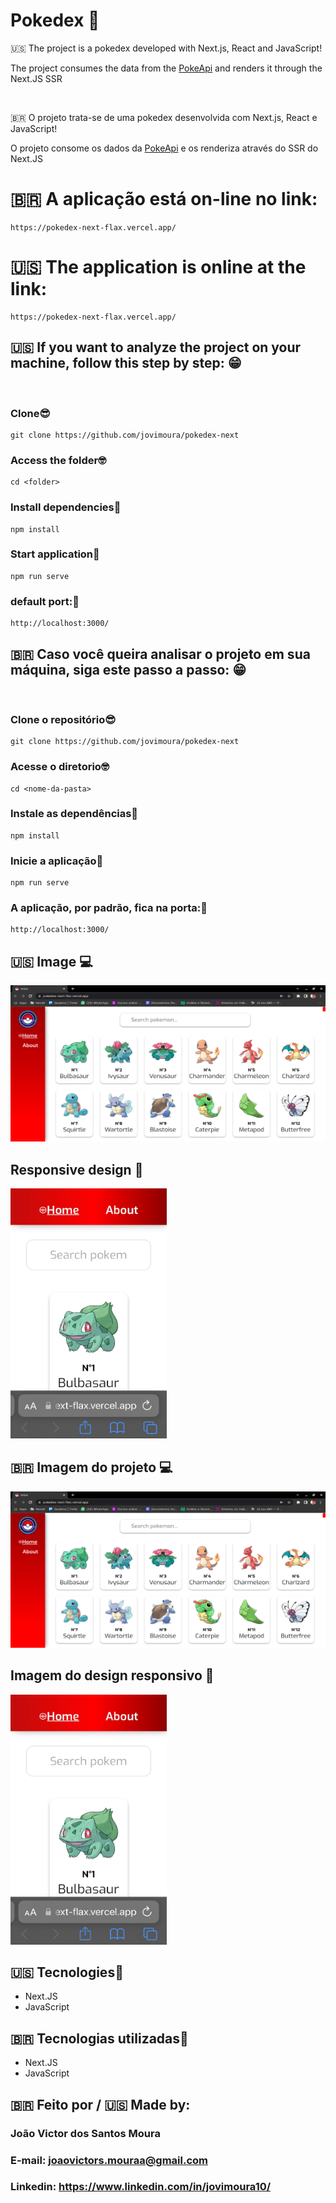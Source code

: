 # Pokedex 📱

<p>
  🇺🇸 The project is a pokedex developed with Next.js, React and JavaScript!
</p>

<p>
  The project consumes the data from the <a href='https://pokeapi.co/' target='_blank'>PokeApi</a> and renders it through the Next.JS SSR
</p>

<br/>

<p>
  🇧🇷 O projeto trata-se de uma pokedex desenvolvida com Next.js, React e JavaScript!
</p>

<p>
  O projeto consome os dados da <a href='https://pokeapi.co/' target='_blank'>PokeApi</a> e os renderiza através do SSR do Next.JS
</p>



# 🇧🇷 A aplicação está on-line no link: 

```
https://pokedex-next-flax.vercel.app/
```

# 🇺🇸 The application is online at the link: 

```
https://pokedex-next-flax.vercel.app/
```

## 🇺🇸 If you want to analyze the project on your machine, follow this step by step: 😁

<br>

### Clone😎

```
git clone https://github.com/jovimoura/pokedex-next
```

### Access the folder🤓

```
cd <folder>
```
### Install dependencies🤠
```
npm install
```
### Start application🤩
```
npm run serve
```
### default port:🤗

```
http://localhost:3000/
```

## 🇧🇷 Caso você queira analisar o projeto em sua máquina, siga este passo a passo: 😁

<br>

### Clone o repositório😎

```
git clone https://github.com/jovimoura/pokedex-next
```

### Acesse o diretorio🤓

```
cd <nome-da-pasta>
```
### Instale as dependências🤠
```
npm install
```
### Inicie a aplicação🤩
```
npm run serve
```
### A aplicação, por padrão, fica na porta:🤗

```
http://localhost:3000/
```

## 🇺🇸 Image 💻

<img style="width: 600px; height: 250px" src="./public/images/screenshots/print.png">

<br/>

## Responsive design 📱

<img src='./public/images/screenshots/responsive-print.jpeg' style='width: 250px; height: 400px'>

## 🇧🇷 Imagem do projeto 💻

<img style="width: 600px; height: 250px" src="./public/images/screenshots/print.png">

<br/>

## Imagem do design responsivo 📱

<img src='./public/images/screenshots/responsive-print.jpeg' style='width: 250px; height: 400px'>

##  🇺🇸 Tecnologies🦉

<ul>
    <li>Next.JS</li>
    <li>JavaScript</li>
</ul>

## 🇧🇷 Tecnologias utilizadas🦉

<ul>
    <li>Next.JS</li>
    <li>JavaScript</li>
</ul>

##  🇧🇷 Feito por / 🇺🇸 Made by:

### João Victor dos Santos Moura
### E-mail: joaovictors.mouraa@gmail.com
### Linkedin: https://www.linkedin.com/in/jovimoura10/
